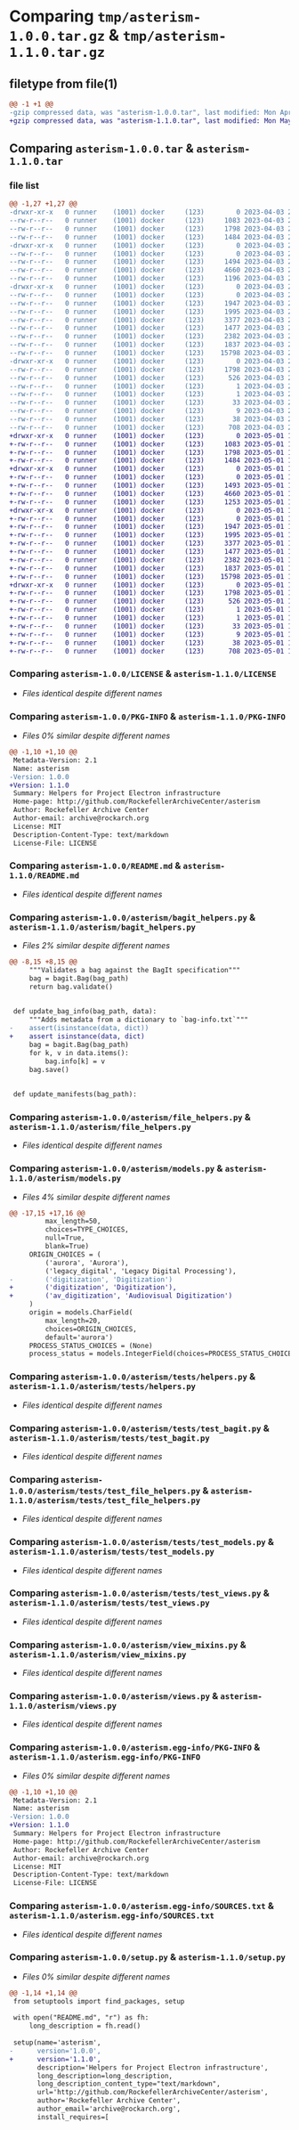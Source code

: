 # Comparing `tmp/asterism-1.0.0.tar.gz` & `tmp/asterism-1.1.0.tar.gz`

## filetype from file(1)

```diff
@@ -1 +1 @@
-gzip compressed data, was "asterism-1.0.0.tar", last modified: Mon Apr  3 20:27:07 2023, max compression
+gzip compressed data, was "asterism-1.1.0.tar", last modified: Mon May  1 18:10:08 2023, max compression
```

## Comparing `asterism-1.0.0.tar` & `asterism-1.1.0.tar`

### file list

```diff
@@ -1,27 +1,27 @@
-drwxr-xr-x   0 runner    (1001) docker     (123)        0 2023-04-03 20:27:07.356857 asterism-1.0.0/
--rw-r--r--   0 runner    (1001) docker     (123)     1083 2023-04-03 20:26:49.000000 asterism-1.0.0/LICENSE
--rw-r--r--   0 runner    (1001) docker     (123)     1798 2023-04-03 20:27:07.356857 asterism-1.0.0/PKG-INFO
--rw-r--r--   0 runner    (1001) docker     (123)     1484 2023-04-03 20:26:49.000000 asterism-1.0.0/README.md
-drwxr-xr-x   0 runner    (1001) docker     (123)        0 2023-04-03 20:27:07.356857 asterism-1.0.0/asterism/
--rw-r--r--   0 runner    (1001) docker     (123)        0 2023-04-03 20:26:49.000000 asterism-1.0.0/asterism/__init__.py
--rw-r--r--   0 runner    (1001) docker     (123)     1494 2023-04-03 20:26:49.000000 asterism-1.0.0/asterism/bagit_helpers.py
--rw-r--r--   0 runner    (1001) docker     (123)     4660 2023-04-03 20:26:49.000000 asterism-1.0.0/asterism/file_helpers.py
--rw-r--r--   0 runner    (1001) docker     (123)     1196 2023-04-03 20:26:49.000000 asterism-1.0.0/asterism/models.py
-drwxr-xr-x   0 runner    (1001) docker     (123)        0 2023-04-03 20:27:07.356857 asterism-1.0.0/asterism/tests/
--rw-r--r--   0 runner    (1001) docker     (123)        0 2023-04-03 20:26:49.000000 asterism-1.0.0/asterism/tests/__init__.py
--rw-r--r--   0 runner    (1001) docker     (123)     1947 2023-04-03 20:26:49.000000 asterism-1.0.0/asterism/tests/helpers.py
--rw-r--r--   0 runner    (1001) docker     (123)     1995 2023-04-03 20:26:49.000000 asterism-1.0.0/asterism/tests/test_bagit.py
--rw-r--r--   0 runner    (1001) docker     (123)     3377 2023-04-03 20:26:49.000000 asterism-1.0.0/asterism/tests/test_file_helpers.py
--rw-r--r--   0 runner    (1001) docker     (123)     1477 2023-04-03 20:26:49.000000 asterism-1.0.0/asterism/tests/test_models.py
--rw-r--r--   0 runner    (1001) docker     (123)     2382 2023-04-03 20:26:49.000000 asterism-1.0.0/asterism/tests/test_views.py
--rw-r--r--   0 runner    (1001) docker     (123)     1837 2023-04-03 20:26:49.000000 asterism-1.0.0/asterism/view_mixins.py
--rw-r--r--   0 runner    (1001) docker     (123)    15798 2023-04-03 20:26:49.000000 asterism-1.0.0/asterism/views.py
-drwxr-xr-x   0 runner    (1001) docker     (123)        0 2023-04-03 20:27:07.356857 asterism-1.0.0/asterism.egg-info/
--rw-r--r--   0 runner    (1001) docker     (123)     1798 2023-04-03 20:27:07.000000 asterism-1.0.0/asterism.egg-info/PKG-INFO
--rw-r--r--   0 runner    (1001) docker     (123)      526 2023-04-03 20:27:07.000000 asterism-1.0.0/asterism.egg-info/SOURCES.txt
--rw-r--r--   0 runner    (1001) docker     (123)        1 2023-04-03 20:27:07.000000 asterism-1.0.0/asterism.egg-info/dependency_links.txt
--rw-r--r--   0 runner    (1001) docker     (123)        1 2023-04-03 20:27:07.000000 asterism-1.0.0/asterism.egg-info/not-zip-safe
--rw-r--r--   0 runner    (1001) docker     (123)       33 2023-04-03 20:27:07.000000 asterism-1.0.0/asterism.egg-info/requires.txt
--rw-r--r--   0 runner    (1001) docker     (123)        9 2023-04-03 20:27:07.000000 asterism-1.0.0/asterism.egg-info/top_level.txt
--rw-r--r--   0 runner    (1001) docker     (123)       38 2023-04-03 20:27:07.356857 asterism-1.0.0/setup.cfg
--rw-r--r--   0 runner    (1001) docker     (123)      708 2023-04-03 20:26:49.000000 asterism-1.0.0/setup.py
+drwxr-xr-x   0 runner    (1001) docker     (123)        0 2023-05-01 18:10:08.035862 asterism-1.1.0/
+-rw-r--r--   0 runner    (1001) docker     (123)     1083 2023-05-01 18:09:49.000000 asterism-1.1.0/LICENSE
+-rw-r--r--   0 runner    (1001) docker     (123)     1798 2023-05-01 18:10:08.035862 asterism-1.1.0/PKG-INFO
+-rw-r--r--   0 runner    (1001) docker     (123)     1484 2023-05-01 18:09:49.000000 asterism-1.1.0/README.md
+drwxr-xr-x   0 runner    (1001) docker     (123)        0 2023-05-01 18:10:08.035862 asterism-1.1.0/asterism/
+-rw-r--r--   0 runner    (1001) docker     (123)        0 2023-05-01 18:09:49.000000 asterism-1.1.0/asterism/__init__.py
+-rw-r--r--   0 runner    (1001) docker     (123)     1493 2023-05-01 18:09:49.000000 asterism-1.1.0/asterism/bagit_helpers.py
+-rw-r--r--   0 runner    (1001) docker     (123)     4660 2023-05-01 18:09:49.000000 asterism-1.1.0/asterism/file_helpers.py
+-rw-r--r--   0 runner    (1001) docker     (123)     1253 2023-05-01 18:09:49.000000 asterism-1.1.0/asterism/models.py
+drwxr-xr-x   0 runner    (1001) docker     (123)        0 2023-05-01 18:10:08.035862 asterism-1.1.0/asterism/tests/
+-rw-r--r--   0 runner    (1001) docker     (123)        0 2023-05-01 18:09:49.000000 asterism-1.1.0/asterism/tests/__init__.py
+-rw-r--r--   0 runner    (1001) docker     (123)     1947 2023-05-01 18:09:49.000000 asterism-1.1.0/asterism/tests/helpers.py
+-rw-r--r--   0 runner    (1001) docker     (123)     1995 2023-05-01 18:09:49.000000 asterism-1.1.0/asterism/tests/test_bagit.py
+-rw-r--r--   0 runner    (1001) docker     (123)     3377 2023-05-01 18:09:49.000000 asterism-1.1.0/asterism/tests/test_file_helpers.py
+-rw-r--r--   0 runner    (1001) docker     (123)     1477 2023-05-01 18:09:49.000000 asterism-1.1.0/asterism/tests/test_models.py
+-rw-r--r--   0 runner    (1001) docker     (123)     2382 2023-05-01 18:09:49.000000 asterism-1.1.0/asterism/tests/test_views.py
+-rw-r--r--   0 runner    (1001) docker     (123)     1837 2023-05-01 18:09:49.000000 asterism-1.1.0/asterism/view_mixins.py
+-rw-r--r--   0 runner    (1001) docker     (123)    15798 2023-05-01 18:09:49.000000 asterism-1.1.0/asterism/views.py
+drwxr-xr-x   0 runner    (1001) docker     (123)        0 2023-05-01 18:10:08.035862 asterism-1.1.0/asterism.egg-info/
+-rw-r--r--   0 runner    (1001) docker     (123)     1798 2023-05-01 18:10:07.000000 asterism-1.1.0/asterism.egg-info/PKG-INFO
+-rw-r--r--   0 runner    (1001) docker     (123)      526 2023-05-01 18:10:08.000000 asterism-1.1.0/asterism.egg-info/SOURCES.txt
+-rw-r--r--   0 runner    (1001) docker     (123)        1 2023-05-01 18:10:07.000000 asterism-1.1.0/asterism.egg-info/dependency_links.txt
+-rw-r--r--   0 runner    (1001) docker     (123)        1 2023-05-01 18:10:07.000000 asterism-1.1.0/asterism.egg-info/not-zip-safe
+-rw-r--r--   0 runner    (1001) docker     (123)       33 2023-05-01 18:10:07.000000 asterism-1.1.0/asterism.egg-info/requires.txt
+-rw-r--r--   0 runner    (1001) docker     (123)        9 2023-05-01 18:10:07.000000 asterism-1.1.0/asterism.egg-info/top_level.txt
+-rw-r--r--   0 runner    (1001) docker     (123)       38 2023-05-01 18:10:08.035862 asterism-1.1.0/setup.cfg
+-rw-r--r--   0 runner    (1001) docker     (123)      708 2023-05-01 18:09:49.000000 asterism-1.1.0/setup.py
```

### Comparing `asterism-1.0.0/LICENSE` & `asterism-1.1.0/LICENSE`

 * *Files identical despite different names*

### Comparing `asterism-1.0.0/PKG-INFO` & `asterism-1.1.0/PKG-INFO`

 * *Files 0% similar despite different names*

```diff
@@ -1,10 +1,10 @@
 Metadata-Version: 2.1
 Name: asterism
-Version: 1.0.0
+Version: 1.1.0
 Summary: Helpers for Project Electron infrastructure
 Home-page: http://github.com/RockefellerArchiveCenter/asterism
 Author: Rockefeller Archive Center
 Author-email: archive@rockarch.org
 License: MIT
 Description-Content-Type: text/markdown
 License-File: LICENSE
```

### Comparing `asterism-1.0.0/README.md` & `asterism-1.1.0/README.md`

 * *Files identical despite different names*

### Comparing `asterism-1.0.0/asterism/bagit_helpers.py` & `asterism-1.1.0/asterism/bagit_helpers.py`

 * *Files 2% similar despite different names*

```diff
@@ -8,15 +8,15 @@
     """Validates a bag against the BagIt specification"""
     bag = bagit.Bag(bag_path)
     return bag.validate()
 
 
 def update_bag_info(bag_path, data):
     """Adds metadata from a dictionary to `bag-info.txt`"""
-    assert(isinstance(data, dict))
+    assert isinstance(data, dict)
     bag = bagit.Bag(bag_path)
     for k, v in data.items():
         bag.info[k] = v
     bag.save()
 
 
 def update_manifests(bag_path):
```

### Comparing `asterism-1.0.0/asterism/file_helpers.py` & `asterism-1.1.0/asterism/file_helpers.py`

 * *Files identical despite different names*

### Comparing `asterism-1.0.0/asterism/models.py` & `asterism-1.1.0/asterism/models.py`

 * *Files 4% similar despite different names*

```diff
@@ -17,15 +17,16 @@
         max_length=50,
         choices=TYPE_CHOICES,
         null=True,
         blank=True)
     ORIGIN_CHOICES = (
         ('aurora', 'Aurora'),
         ('legacy_digital', 'Legacy Digital Processing'),
-        ('digitization', 'Digitization')
+        ('digitization', 'Digitization'),
+        ('av_digitization', 'Audiovisual Digitization')
     )
     origin = models.CharField(
         max_length=20,
         choices=ORIGIN_CHOICES,
         default='aurora')
     PROCESS_STATUS_CHOICES = (None)
     process_status = models.IntegerField(choices=PROCESS_STATUS_CHOICES)
```

### Comparing `asterism-1.0.0/asterism/tests/helpers.py` & `asterism-1.1.0/asterism/tests/helpers.py`

 * *Files identical despite different names*

### Comparing `asterism-1.0.0/asterism/tests/test_bagit.py` & `asterism-1.1.0/asterism/tests/test_bagit.py`

 * *Files identical despite different names*

### Comparing `asterism-1.0.0/asterism/tests/test_file_helpers.py` & `asterism-1.1.0/asterism/tests/test_file_helpers.py`

 * *Files identical despite different names*

### Comparing `asterism-1.0.0/asterism/tests/test_models.py` & `asterism-1.1.0/asterism/tests/test_models.py`

 * *Files identical despite different names*

### Comparing `asterism-1.0.0/asterism/tests/test_views.py` & `asterism-1.1.0/asterism/tests/test_views.py`

 * *Files identical despite different names*

### Comparing `asterism-1.0.0/asterism/view_mixins.py` & `asterism-1.1.0/asterism/view_mixins.py`

 * *Files identical despite different names*

### Comparing `asterism-1.0.0/asterism/views.py` & `asterism-1.1.0/asterism/views.py`

 * *Files identical despite different names*

### Comparing `asterism-1.0.0/asterism.egg-info/PKG-INFO` & `asterism-1.1.0/asterism.egg-info/PKG-INFO`

 * *Files 0% similar despite different names*

```diff
@@ -1,10 +1,10 @@
 Metadata-Version: 2.1
 Name: asterism
-Version: 1.0.0
+Version: 1.1.0
 Summary: Helpers for Project Electron infrastructure
 Home-page: http://github.com/RockefellerArchiveCenter/asterism
 Author: Rockefeller Archive Center
 Author-email: archive@rockarch.org
 License: MIT
 Description-Content-Type: text/markdown
 License-File: LICENSE
```

### Comparing `asterism-1.0.0/asterism.egg-info/SOURCES.txt` & `asterism-1.1.0/asterism.egg-info/SOURCES.txt`

 * *Files identical despite different names*

### Comparing `asterism-1.0.0/setup.py` & `asterism-1.1.0/setup.py`

 * *Files 0% similar despite different names*

```diff
@@ -1,14 +1,14 @@
 from setuptools import find_packages, setup
 
 with open("README.md", "r") as fh:
     long_description = fh.read()
 
 setup(name='asterism',
-      version='1.0.0',
+      version='1.1.0',
       description='Helpers for Project Electron infrastructure',
       long_description=long_description,
       long_description_content_type="text/markdown",
       url='http://github.com/RockefellerArchiveCenter/asterism',
       author='Rockefeller Archive Center',
       author_email='archive@rockarch.org',
       install_requires=[
```

